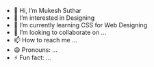- 👋 Hi, I’m Mukesh Suthar
- 👀 I’m interested in Designing
- 🌱 I’m currently learning CSS for Web Designing
- 💞️ I’m looking to collaborate on ...
- 📫 How to reach me ...
- 😄 Pronouns: ...
- ⚡ Fun fact: ...

<!---
MukeshSuthar14/MukeshSuthar14 is a ✨ special ✨ repository because its `README.md` (this file) appears on your GitHub profile.
You can click the Preview link to take a look at your changes.
--->
